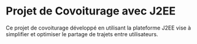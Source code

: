 # Projet de Covoiturage avec J2EE
Ce projet de covoiturage développé en utilisant la plateforme J2EE vise à simplifier et optimiser le partage de trajets entre utilisateurs.

